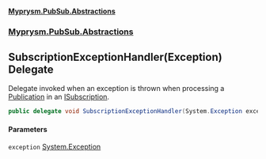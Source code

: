 #### [Myprysm.PubSub.Abstractions](index.md 'index')
### [Myprysm.PubSub.Abstractions](index.md#Myprysm.PubSub.Abstractions 'Myprysm.PubSub.Abstractions')

## SubscriptionExceptionHandler(Exception) Delegate

Delegate invoked when an exception is thrown when processing a [Publication](Myprysm.PubSub.Abstractions.Publication.md 'Myprysm.PubSub.Abstractions.Publication') in an [ISubscription](Myprysm.PubSub.Abstractions.ISubscription.md 'Myprysm.PubSub.Abstractions.ISubscription').

```csharp
public delegate void SubscriptionExceptionHandler(System.Exception exception);
```
#### Parameters

<a name='Myprysm.PubSub.Abstractions.SubscriptionExceptionHandler(System.Exception).exception'></a>

`exception` [System.Exception](https://docs.microsoft.com/en-us/dotnet/api/System.Exception 'System.Exception')